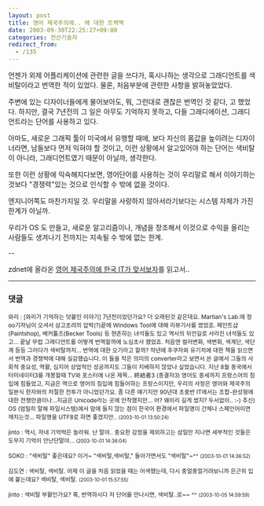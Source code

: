 ```yaml
---
layout: post
title: 영어 제국주의에.. 에 대한 트랙백
date: 2003-09-30T22:25:27+09:00
categories: 전산기술자
redirect_from:
  - /135
---
```


언젠가 외제 어플리케이션에 관련한 글을 쓰다가, 혹시나하는 생각으로 그래디언트를 색비탈이라고 번역한 적이 있었다. 물론, 처음부분에 관련한 사항을 밝혀놓았었다.

주변에 있는 디자이너들에게 물어보아도, 뭐, 그런대로 괜찮은 번역인 것 같다, 고 했었다. 하지만, 결국 7년전의 그 일은 아무도 기억하지 못하고, 다들 그래디에이션, 그래디언트라는 단어를 사용하고 있다.

아마도, 새로운 그래픽 툴이 미국에서 유행할 때에, 보다 자신의 몸값을 높이려는 디자이너라면, 남들보다 먼저 익혀야 할 것이고, 이런 상황에서 알고있어야 하는 단어는 색비탈이 아니라, 그래디언트였기 때문이 아닐까, 생각한다.

또한 이런 상황에 익숙해지다보면, 영어단어를 사용하는 것이 우리말로 해서 이야기하는 것보다 "경쟁력"있는 것으로 인식할 수 밖에 없을 것이다.

엔지니어쪽도 마찬가지일 것. 우리말을 사랑하지 않아서라기보다는 시스템 자체가 가진 한계가 아닐까.

우리가 OS 도 만들고, 새로운 알고리즘이나, 개념을 창조해서 이것으로 수익을 올리는 사람들도 생겨나기 전까지는 지속될 수 밖에 없는 한계.

--

zdnet에 올라온 <a href="http://www.zdnet.co.kr/anchordesk/todays/ych/article.jsp?id=64462&amp;forum=1">영어 제국주의에 한국 IT가 맞서보자</a>를 읽고서..

* * *

### 댓글



<!--- cmt:281 --->
<!--- mail: --->
<!--- parent:0 --->

<small class=comment>와리 : [와리가 기억하는 덧붙인 이야기]  7년전이었던가요? 더 오래된것 같은데요. Martian's Lab.에 정oo기자님이 오셔서 삼고초려의 압박(?)끝에 Windows Tool에 대해 리뷰기사를 썼었죠. 페인트샵(Paintshop), 베커툴즈(Becker Tools) 등 현존하는 녀석들도 있고 역사의 뒤안길로 사라진 녀석들도 있고...  끝날 무렵 그래디언트를 어떻게 번역할까에 노심초사 했었죠. 처음엔 컬러변화, 색변화, 색계단, 색단계 등등 그러다가 색비탈까지... 번역에 대한 오기라고 할까?  작년에 후쿠자와 유기치에 대한 책을 읽으면서 번역과 경쟁력에 대해 실감했습니다. 이 들을 작은 의미의 converter라고 보면서 쓴 글에서 그들의 사회적 중요성, 역활, 심지어 상업적인 성공까지도 그들이 지배하지 않았나 싶었습니다.  지난 8월 중국에서 터미네이터3를 개봉할때 TV와 포스터에 나온 제목... 終結者3 (종결자3) 영어도 중세까지 프랑스어의 침입에 힘들었고, 지금은 역으로 영어의 침입에 힘들어하는 프랑스이지만, 우리의 사정은 영어와 제국주의 일본식 한자와의 처절한 전투가 아니었던가요. 좀 다른 얘기지만 90년대 초중반 IT에서는 조합-완성형에 대한 전쟁만큼이나...지금은 Unicode라는 곳에 안착했지만...   어? 왜이리 길게 썼지? 두서없이.. :-)  추신) OS (엄밀히 말해 파일시스템)에서 맘에 들지 않는 점이 한국어 환경에서 파일명이 간체나 스페인어이면 깨지는것... 파일명을 UTF8로 하면 좋겠지만.. <small>(2003-10-01 13:50:24)</small></small>


<!--- cmt:282 --->
<!--- mail: --->
<!--- parent:0 --->

<small class=comment>jinto : 역시, 자네 기억력은 놀라워. 난 말야.. 중요한 감정을 제외하고는 삼일만 지나면 세부적인 것들은 도무지 기억이 안난단말야... <small>(2003-10-01 14:36:04)</small></small>


<!--- cmt:283 --->
<!--- mail: --->
<!--- parent:0 --->

<small class=comment>SOKO : "색비탈" 좋은데요? 이거~ "색비탈,색비탈," 돌아가면서도 "색비탈"~^^ <small>(2003-10-01 14:36:52)</small></small>


<!--- cmt:284 --->
<!--- mail: --->
<!--- parent:0 --->

<small class=comment>김도연 : 색비탈, 색비탈. 어제 이 글을 처음 읽었을 때는 어색했는데, 다시 중얼중얼거려보니까 은근히 입에 붙는데요? 색비탈, 색비탈. <small>(2003-10-01 15:57:55)</small></small>


<!--- cmt:285 --->
<!--- mail: --->
<!--- parent:0 --->

<small class=comment>jinto : 색비탈 부활인가요? 혹, 번역하시다 저 단어를 만나시면, 색비탈..로~~ ^^ <small>(2003-10-05 14:59:59)</small></small>

